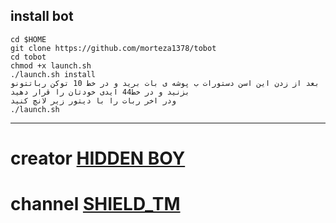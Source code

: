 ## install bot
```
cd $HOME
git clone https://github.com/morteza1378/tobot
cd tobot
chmod +x launch.sh
./launch.sh install
بعد از زدن این اسن دستورات ب پوشه ی بات برید و در خط 10 توکن رباتتونو بزنید و در خط44 ایدی خودتان را قرار دهید
ودر اخر ربات را با دیتور زیر لانچ کنید
./launch.sh
```
***
# creator [HIDDEN BOY](https://telegram.me/Xx_PesareShield_shah2Arvah_xX)
# channel [SHIELD_TM](https://telegram.me/Shield_Tm)
